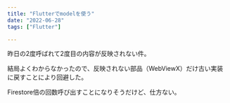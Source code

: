 ```yaml
---
title: "Flutterでmodelを使う"
date: "2022-06-28"
tags: ["Flutter"]

---
```


昨日の2度呼ばれて2度目の内容が反映されない件。

結局よくわからなかったので、反映されない部品（WebViewX）だけ古い実装に戻すことにより回避した。

Firestore倍の回数呼び出すことになりそうだけど、仕方ない。
